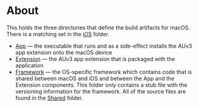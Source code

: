 # About

This holds the three directories that define the build artifacts for macOS. There is a matching set in the [iOS](../iOS)
folder.

* [App](App) — the executable that runs and as a side-effect installs the AUv3 app extension onto the macOS device
* [Extension](Extension) — the AUv3 app extension that is packaged with the application
* [Framework](Framework) — the OS-specific framework which contains code that is shared between macOS and iOS and between the
  App and the Extension components. This folder only contains a stub file with the versioning information for
  the framework. All of the source files are found in the [Shared](../Shared) folder.
